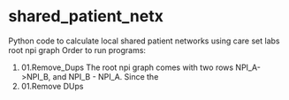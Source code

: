 # shared_patient_netx
Python code to calculate local shared patient networks using care set labs root npi graph
Order to run programs:
1. 01.Remove_Dups
The root npi graph comes with two rows NPI_A->NPI_B, and NPI_B - NPI_A. Since the  
2. 01.Remove DUps
